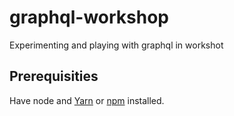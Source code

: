 # graphql-workshop
Experimenting and playing with graphql in workshot

## Prerequisities

Have node and [Yarn](https://yarnpkg.com/lang/en/) or [npm](https://www.npmjs.com/) installed.
